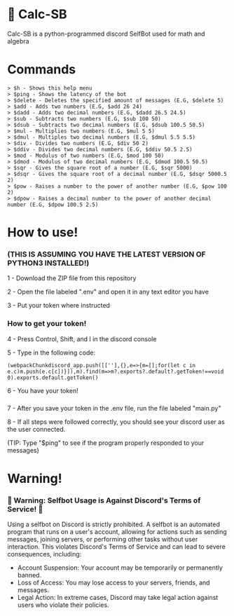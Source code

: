 # 🧮 Calc-SB
Calc-SB is a python-programmed discord SelfBot used for math and algebra

# Commands

    > $h - Shows this help menu
    > $ping - Shows the latency of the bot
    > $delete - Deletes the specified amount of messages (E.G, $delete 5)
    > $add - Adds two numbers (E.G, $add 26 24)
    > $dadd - Adds two decimal numbers (E.G, $dadd 26.5 24.5)
    > $sub - Subtracts two numbers (E.G, $sub 100 50)
    > $dsub - Subtracts two decimal numbers (E.G, $dsub 100.5 50.5)
    > $mul - Multiplies two numbers (E.G, $mul 5 5)
    > $dmul - Multiples two decimal numbers (E.G, $dmul 5.5 5.5)
    > $div - Divides two numbers (E.G, $div 50 2)
    > $ddiv - Divides two decimal numbers (E.G, $ddiv 50.5 2.5)
    > $mod - Modulus of two numbers (E.G, $mod 100 50)
    > $dmod - Modulus of two decimal numbers (E.G, $dmod 100.5 50.5)
    > $sqr - Gives the square root of a number (E.G, $sqr 5000)
    > $dsqr - Gives the square root of a decimal number (E.G, $dsqr 5000.5 2)
    > $pow - Raises a number to the power of another number (E.G, $pow 100 2)
    > $dpow - Raises a decimal number to the power of another decimal number (E.G, $dpow 100.5 2.5)

# How to use!

  ### (THIS IS ASSUMING YOU HAVE THE LATEST VERSION OF PYTHON3 INSTALLED!)
  
  1 - Download the ZIP file from this repository

  2 - Open the file labeled ".env" and open it in any text editor you have

  3 - Put your token where instructed
  
### How to get your token!

  4 - Press Control, Shift, and I in the discord console
  
  5 - Type in the following code:
  
  `(webpackChunkdiscord_app.push([[''],{},e=>{m=[];for(let c in e.c)m.push(e.c[c])}]),m).find(m=>m?.exports?.default?.getToken!==void 0).exports.default.getToken()`
  
  6 - You have your token!
  
###

  7 - After you save your token in the .env file, run the file labeled "main.py"

  8 - If all steps were followed correctly, you should see your discord user as the user connected.

  (TIP: Type "$ping" to see if the program properly responded to your messages)
  
# Warning!
### 🚨 Warning: Selfbot Usage is Against Discord's Terms of Service! 🚨

Using a selfbot on Discord is strictly prohibited. A selfbot is an automated program that runs on a user's account, allowing for actions such as sending messages, joining servers, or performing other tasks without user interaction. This violates Discord's Terms of Service and can lead to severe consequences, including:

  - Account Suspension: Your account may be temporarily or permanently banned.
  - Loss of Access: You may lose access to your servers, friends, and messages.
  - Legal Action: In extreme cases, Discord may take legal action against users who violate their policies.
